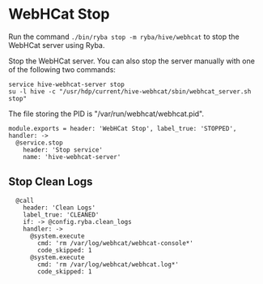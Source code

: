 
# WebHCat Stop

Run the command `./bin/ryba stop -m ryba/hive/webhcat` to stop the WebHCat
server using Ryba.

Stop the WebHCat server. You can also stop the server manually with one of the
following two commands:

```
service hive-webhcat-server stop
su -l hive -c "/usr/hdp/current/hive-webhcat/sbin/webhcat_server.sh stop"
```

The file storing the PID is "/var/run/webhcat/webhcat.pid".

    module.exports = header: 'WebHCat Stop', label_true: 'STOPPED', handler: ->
      @service.stop
        header: 'Stop service'
        name: 'hive-webhcat-server'

## Stop Clean Logs

      @call
        header: 'Clean Logs'
        label_true: 'CLEANED'
        if: -> @config.ryba.clean_logs
        handler: ->
          @system.execute
            cmd: 'rm /var/log/webhcat/webhcat-console*'
            code_skipped: 1
          @system.execute
            cmd: 'rm /var/log/webhcat/webhcat.log*'
            code_skipped: 1
